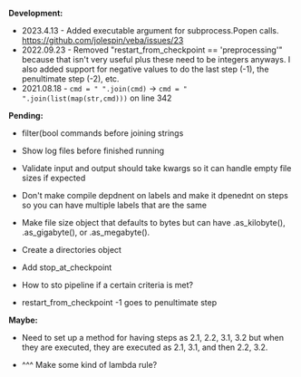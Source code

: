 **Development:**

* 2023.4.13 - Added executable argument for subprocess.Popen calls. https://github.com/jolespin/veba/issues/23
* 2022.09.23 - Removed "restart_from_checkpoint == 'preprocessing'" because that isn't very useful plus these need to be integers anyways.  I also added support for negative values to do the last step (-1), the penultimate step (-2), etc.
* 2021.08.18 - `cmd = " ".join(cmd)` -> `cmd = " ".join(list(map(str,cmd)))` on line 342

**Pending:**

* filter(bool commands before joining strings
* Show log files before finished running
* Validate input and output should take kwargs so it can handle empty file sizes if expected
* Don't make compile depdnent on labels and make it dpenednt on steps so you can have multiple labels that are the same

* Make file size object that defaults to bytes but can have .as_kilobyte(), .as_gigabyte(), or .as_megabyte(). 

* Create a directories object

* Add stop_at_checkpoint
* How to sto pipeline if a certain criteria is met?
* restart_from_checkpoint -1 goes to penultimate step

**Maybe:**

* Need to set up a method for having steps as 2.1, 2.2, 3.1, 3.2 but when they are executed, they are executed as 2.1, 3.1, and then 2.2, 3.2.

* ^^^ Make some kind of lambda rule?